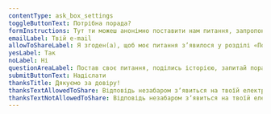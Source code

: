 ```yaml
---
contentType: ask_box_settings
toggleButtonText: Потрібна порада?
formInstructions: Тут ти можеш анонімно поставити нам питання, запропонувати тему для статті чи попросити особистої поради, що стосується сексу, здоров’я чи стосунків. Ми, або наші кваліфіковані експерти, відповімо тобі на імейл.
emailLabel: Твій e-mail
allowToShareLabel: Я згоден(а), щоб моє питання з’явилося у розділі «Поради».
yesLabel: Так
noLabel: Ні
questionAreaLabel: Постав своє питання, поділись історією, запитай поради
submitButtonText: Надіслати
thanksTitle: Дякуємо за довіру!
thanksTextAllowedToShare: Відповідь незабаром зʼявиться на твоїй електронній пошті та у розділі "Поради"
thanksTextNotAllowedToShare: Відповідь незабаром зʼявиться на твоїй електронній пошті
---
```


